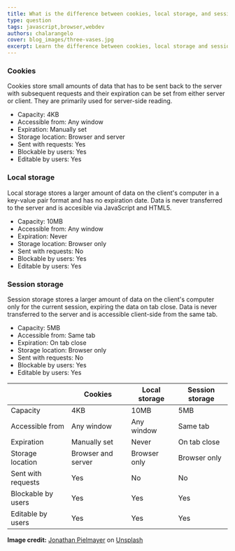 ```yaml
---
title: What is the difference between cookies, local storage, and session storage?
type: question
tags: javascript,browser,webdev
authors: chalarangelo
cover: blog_images/three-vases.jpg
excerpt: Learn the difference between cookies, local storage and session storage and start using the correct option for your needs.
---
```


### Cookies

Cookies store small amounts of data that has to be sent back to the server with subsequent requests and their expiration can be set from either server or client. They are primarily used for server-side reading.

- Capacity: 4KB
- Accessible from: Any window
- Expiration: Manually set
- Storage location: Browser and server
- Sent with requests: Yes
- Blockable by users: Yes
- Editable by users: Yes

### Local storage

Local storage stores a larger amount of data on the client's computer in a key-value pair format and has no expiration date. Data is never transferred to the server and is accesible via JavaScript and HTML5.

- Capacity: 10MB
- Accessible from: Any window
- Expiration: Never
- Storage location: Browser only
- Sent with requests: No
- Blockable by users: Yes
- Editable by users: Yes

### Session storage

Session storage stores a larger amount of data on the client's computer only for the current session, expiring the data on tab close. Data is never transferred to the server and is accessible client-side from the same tab.

- Capacity: 5MB
- Accessible from: Same tab
- Expiration: On tab close
- Storage location: Browser only
- Sent with requests: No
- Blockable by users: Yes
- Editable by users: Yes

|    | Cookies | Local storage | Session storage |
| -- | -- | -- | -- |
| Capacity | 4KB | 10MB | 5MB |
| Accessible from | Any window | Any window | Same tab |
| Expiration | Manually set | Never | On tab close |
| Storage location | Browser and server | Browser only | Browser only |
| Sent with requests | Yes | No | No |
| Blockable by users | Yes | Yes | Yes |
| Editable by users | Yes | Yes | Yes |

**Image credit:** [Jonathan Pielmayer](https://unsplash.com/@jonathanpielmayer?utm_source=unsplash&utm_medium=referral&utm_content=creditCopyText) on [Unsplash](https://unsplash.com?utm_source=unsplash&utm_medium=referral&utm_content=creditCopyText)
